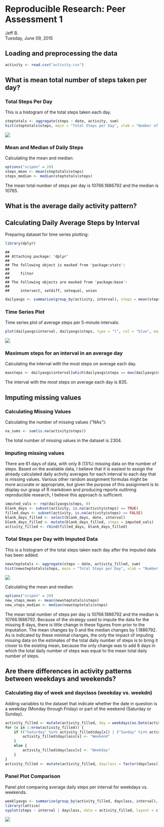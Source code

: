 # Reproducible Research: Peer Assessment 1
Jeff B.  
Tuesday, June 09, 2015  


## Loading and preprocessing the data

```r
activity <- read.csv("activity.csv")
```

## What is mean total number of steps taken per day?

### Total Steps Per Day

This is a histogram of the total steps taken each day.


```r
steptotals <- aggregate(steps ~ date, activity, sum)
hist(steptotals$steps, main = "Total Steps per Day", xlab = "Number of Steps", ylab = "")
```

![](PA1_template_files/figure-html/unnamed-chunk-2-1.png) 

### Mean and Median of Daily Steps

Calculating the mean and median:


```r
options("scipen" = 20)
steps_mean <- mean(steptotals$steps)
steps_median <- median(steptotals$steps)
```

The mean total number of steps per day is 10766.1886792 and the median is 10765.

## What is the average daily activity pattern?

## Calculating Daily Average Steps by Interval

Preparing dataset for time series plotting: 


```r
library(dplyr)
```

```
## 
## Attaching package: 'dplyr'
## 
## The following object is masked from 'package:stats':
## 
##     filter
## 
## The following objects are masked from 'package:base':
## 
##     intersect, setdiff, setequal, union
```

```r
dailyavgs <- summarize(group_by(activity, interval), steps = mean(steps, na.rm = TRUE))
```

### Time Series Plot

Time series plot of average steps per 5-minute intervals:


```r
plot(dailyavgs$interval, dailyavgs$steps, type = "l", col = "blue", main = "Average Daily Activity Pattern", xlab = "Five second Intervals per Day", ylab = "Avg. # of Steps")
```

![](PA1_template_files/figure-html/unnamed-chunk-5-1.png) 

### Maximum steps for an interval in an average day

Calculating the interval with the most steps on average each day.


```r
maxsteps <- dailyavgs$interval[which(dailyavgs$steps == max(dailyavgs$steps, na.rm = TRUE))]
```

The interval with the most steps on average each day is 835.

## Imputing missing values

### Calculating Missing Values

Calculating the number of missing values ("NAs"):


```r
na_sums <- sum(is.na(activity$steps))
```

The total number of missing values in the dataset is 2304.

### Imputing missing values

There are 61 days of data, with only 8 (13%) missing data on the number of steps.  Based on the available data, I believe that it is easiest to assign the already calculated daily activity averages for each interval to each day that is missing values.  Various other random assignment formulas might be more accurate or appropriate, but given the purpose of this assignment is to display our grasp of R markdown and producing reports outlining reproducible research, I believe this approach is sufficient.


```r
imputed_vals <- rep(dailyavgs$steps, 8)
blank_days <- subset(activity, is.na(activity$steps) == TRUE)
filled_days <- subset(activity, is.na(activity$steps) == FALSE)
blank_days_filled <- select(blank_days, date, interval)
blank_days_filled <- mutate(blank_days_filled, steps = imputed_vals)
activity_filled <- rbind(filled_days, blank_days_filled)
```

### Total Steps per Day with Imputed Data

This is a histogram of the total steps taken each day after the imputed data has been added.


```r
newsteptotals <- aggregate(steps ~ date, activity_filled, sum)
hist(newsteptotals$steps, main = "Total Steps per Day", xlab = "Number of Steps", ylab = "")
```

![](PA1_template_files/figure-html/unnamed-chunk-9-1.png) 

Calculating the mean and median:


```r
options("scipen" = 20)
new_steps_mean <- mean(newsteptotals$steps)
new_steps_median <- median(newsteptotals$steps)
```

The mean total number of steps per day is 10766.1886792 and the median is 10766.1886792.  Because of the strategy used to impute the data for the missing 8 days, there is little change in these figures from prior to the imputation.  The mean changes by 0 and the median changes by 1.1886792.  As is indicated by these minimal changes, the only  the impact of imputing missing data on the estimates of the total daily number of steps is to bring it  closer to the existing mean, because the only change was to add 8 days in which the total daily number of steps was equal to the mean total daily number of steps.

## Are there differences in activity patterns between weekdays and weekends?

### Calculating day of week and dayclass (weekday vs. weekdn)

Adding variables to the dataset that indicate whether the date in question is a weekday (Monday through Friday) or part of the weekend (Saturday or Sunday).


```r
activity_filled <- mutate(activity_filled, day = weekdays(as.Date(activity_filled$date)), dayclass = "")
for (x in 1:nrow(activity_filled)) {
    if (("Saturday" %in% activity_filled$day[x]) | ("Sunday" %in% activity_filled$day[x])) {
        activity_filled$dayclass[x] <- "Weekend"
    }
    else {
        activity_filled$dayclass[x] <- "Weekday"
    }
}
activity_filled <- mutate(activity_filled, dayclass = factor(dayclass))
```

### Panel Plot Comparison

Panel plot comparing average daily steps per interval for weekdays vs. weekends.


```r
weeklyavgs <- summarize(group_by(activity_filled, dayclass, interval), steps = mean(steps, na.rm = TRUE))
library(lattice)
xyplot(steps ~ interval | dayclass, data = activity_filled, layout = c(1,2), type ="l")
```

![](PA1_template_files/figure-html/unnamed-chunk-12-1.png) 


